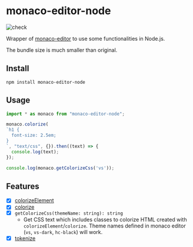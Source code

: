 # monaco-editor-node

![check](https://github.com/inokawa/monaco-editor-node/workflows/check/badge.svg)

Wrapper of [monaco-editor](https://github.com/microsoft/monaco-editor) to use some functionalities in Node.js.

The bundle size is much smaller than original.

## Install

```
npm install monaco-editor-node
```

## Usage

```javascript
import * as monaco from "monaco-editor-node";

monaco.colorize(
`h1 {
  font-size: 2.5em;
}
`, "text/css", {}).then((text) => {
  console.log(text);
});

console.log(monaco.getColorizeCss('vs'));
```

## Features

- [x] [colorizeElement](https://microsoft.github.io/monaco-editor/api/modules/monaco.editor.html#colorizeelement)
- [x] [colorize](https://microsoft.github.io/monaco-editor/api/modules/monaco.editor.html#colorize)
- [x] `getColorizeCss(themeName: string): string`
  - Get CSS text which includes classes to colorize HTML created with `colorizeElement`/`colorize`. Theme names defined in monaco editor (`vs`, `vs-dark`, `hc-black`) will work.
- [x] [tokenize](https://microsoft.github.io/monaco-editor/api/modules/monaco.editor.html#tokenize)
